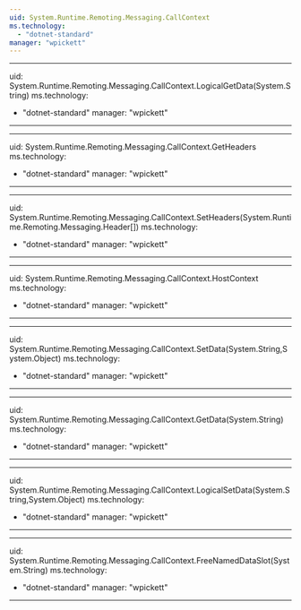 ```yaml
---
uid: System.Runtime.Remoting.Messaging.CallContext
ms.technology: 
  - "dotnet-standard"
manager: "wpickett"
---
```


---
uid: System.Runtime.Remoting.Messaging.CallContext.LogicalGetData(System.String)
ms.technology: 
  - "dotnet-standard"
manager: "wpickett"
---

---
uid: System.Runtime.Remoting.Messaging.CallContext.GetHeaders
ms.technology: 
  - "dotnet-standard"
manager: "wpickett"
---

---
uid: System.Runtime.Remoting.Messaging.CallContext.SetHeaders(System.Runtime.Remoting.Messaging.Header[])
ms.technology: 
  - "dotnet-standard"
manager: "wpickett"
---

---
uid: System.Runtime.Remoting.Messaging.CallContext.HostContext
ms.technology: 
  - "dotnet-standard"
manager: "wpickett"
---

---
uid: System.Runtime.Remoting.Messaging.CallContext.SetData(System.String,System.Object)
ms.technology: 
  - "dotnet-standard"
manager: "wpickett"
---

---
uid: System.Runtime.Remoting.Messaging.CallContext.GetData(System.String)
ms.technology: 
  - "dotnet-standard"
manager: "wpickett"
---

---
uid: System.Runtime.Remoting.Messaging.CallContext.LogicalSetData(System.String,System.Object)
ms.technology: 
  - "dotnet-standard"
manager: "wpickett"
---

---
uid: System.Runtime.Remoting.Messaging.CallContext.FreeNamedDataSlot(System.String)
ms.technology: 
  - "dotnet-standard"
manager: "wpickett"
---

